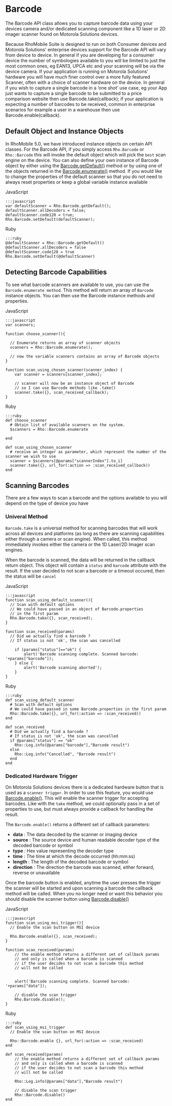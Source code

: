 # Barcode
The Barcode API class allows you to capture barcode data using your devices camera and/or dedicated scanning component like a 1D laser or 2D imager scanner found on Motorola Solutions devices.

Because RhoMobile Suite is designed to run on both Consumer devices and Motorola Solutions' enterprise devices support for the Barcode API will vary from device to device. In general if you are developing for a consumer device the number of symbologies available to you will be limited to just the most common ones, eg EAN13, UPCA etc and your scanning will be via the device camera. If your application is running on Motorola Solutions' hardware you will have much finer control over a more fully featured Scanner, often with a choice of scanner hardware on the device. In general if you wish to capture a single barcode in a ‘one shot’ use case, eg your App just wants to capture a single barcode to be submitted to a price comparison website then use Barcode.take(callback); if your application is expecting a number of barcodes to be received, common in enterprise scenarios for example a user in a warehouse then use Barcode.enable(callback).

## Default Object and Instance Objects
In RhoMobile 5.0, we have introduced instance objects on certain API classes. For the Barcode API, if you simply access `Rho.Barcode` or `Rho::Barcode` this will invoke the default object which will pick the `best` scan engine on the device. You can also define your own instance of  Barcode object by either using the [Barcode.getDefault()](../api/barcode#mgetDefaultSTATIC) method or by using one of the objects returned in the [Barcode.enumerate()](../api/barcode#menumerateSTATIC) method. If you would like to change the properties of the default scanner so that you do not need to always reset properties or keep a global variable instance available

JavaScript

	:::javascript
	var defaultScanner = Rho.Barcode.getDefault();
	defaultScanner.allDecoders = false;
	defaultScanner.code128 = true;
	Rho.Barcode.setDefault(defaultScanner);

Ruby

	:::ruby
	@defaultScanner = Rho::Barcode.getDefault()
	@defaultScanner.allDecoders = false
	@defaultScanner.code128 = true
	Rho.Barcode.setDefault(@defaultScanner)


## Detecting Barcode Capabilities
To see what barcode scanners are available to use, you can use the `Barcode.enumerate method`. This method will return an array of `Barcode` instance objects. You can then use the Barcode instance methods and properties. 

JavaScript

	:::javascript
	var scanners;

	function choose_scanner(){

	  // Enumerate returns an array of scanner objects 
	  scanners = Rho::Barcode.enumerate();

	  // now the variable scanners contains an array of Barcode objects
	}

	function scan_using_chosen_scanner(scanner_index) {
	    var scanner = scanners[scanner_index];

	    // scanner will now be an instance object of Barcode
	    // so I can use Barcode methods like .take()
	    scanner.take({}, scan_received_callback);
	}

Ruby

	:::ruby
	def choose_scanner
	  # Obtain list of available scanners on the system. 
	  $scanners = Rho::Barcode.enumerate

	end

	def scan_using_chosen_scanner
	  # receive an integer as parameter, which represent the number of the scanner we wish to use
	  scanner = $scanners[@params["scannerIndex"].to_i]
	  scanner.take({}, url_for(:action => :scan_received_callback))
	end

## Scanning Barcodes
There are a few ways to scan a barcode and the options available to you will depend on the type of device you have

### Univeral Method
`Barcode.take` is a universal method for scanning barcodes that will work across all devices and platforms (as long as there are scanning capabilities either through a camera or scan engine). When called, this method immediately invokes either the camera or the 1D Laser/2D Imager scan engines.

When the barcode is scanned, the data will be returned  in the callback return object. This object will contain a `status` and `barcode` attribute with the result. If the user decided to not scan a barcode or a timeout occured, then the status will be `cancel`

JavaScript

	:::javascript
	function scan_using_default_scanner(){
	  // Scan with default options
	  // We could have passed in an object of Barcode.properties 
	  // in the first param
	  Rho.Barcode.take({}, scan_received);
	}

	function scan_received(params)
	  // Did we actually find a barcode ?
	  // If status is not 'ok', the scan was cancelled

	    if (params["status"]=="ok") {
	        alert('Barcode scanning complete. Scanned barcode: '+params["barcode"]);
	    } else {
	        alert('Barcode scanning aborted');
	    }
	}

Ruby

	:::ruby
	def scan_using_default_scanner
	  # Scan with default options 
	  # We could have passed in some Barcode.properties in the first param
	  Rho::Barcode.take({}, url_for(:action => :scan_received))
	end

	def scan_received
	  # Did we actually find a barcode ?
	  # If status is not 'ok', the scan was cancelled
	  if @params["status"] == "ok"
	    Rho::Log.info(@params["barcode"],"Barcode result")
	  else
	    Rho::Log.info("Cancelled", "Barcode result")
	  end
	end

### Dedicated Hardware Trigger
On Motorola Solutions devices there is a dedicated hardware button that is used as a `scanner trigger`. In order to use this feature, you would use [Barcode.enable()](../api/barcode#menable). This will enable the scanner trigger for accepting barcodes. Like with the `take` method, we could optionally pass in a set of properties to use, but must always provide a callback for handling the result.

The `Barcode.enable()` returns a different set of callback parameters:

* **data** : The data decoded by the scanner or imaging device
* **source** : The source device and human readable decoder type of the decoded barcode or symbol
* **type** : Hex value representing the decoder type
* **time** : The time at which the decode occurred (hh:mm:ss)
* **length** : The length of the decoded barcode or symbol
* **direction** : The direction the barcode was scanned, either forward, reverse or unavailable

Once the barcode button is enabled, anytime the user presses the trigger the scanner will be started and upon scanning a barcode the callback method will be called. When you no longer need or want this behavior you should disable the scanner button using [Barcode.disable()](../api/barcode#mdisable)

JavaScript

	:::javascript
	function scan_using_msi_trigger(){
	  // Enable the scan button on MSI device
	  
	  Rho.Barcode.enable({}, scan_received);
	}
	  
	function scan_received(params)
	  	// the enable method returns a different set of callback params
	  	// and only is called when a barcode is scanned
	  	// if the user decides to not scan a barcode this method
	  	// will not be called

	    
	    alert('Barcode scanning complete. Scanned barcode: '+params["data"]);
	    
	    // disable the scan trigger
	    Rho.Barcode.disable();
	}

Ruby

	:::ruby
	def scan_using_msi_trigger
	  // Enable the scan button on MSI device

	  Rho::Barcode.enable {}, url_for(:action => :scan_received)
	end

	def scan_received(params)
	  	// the enable method returns a different set of callback params
	  	// and only is called when a barcode is scanned
	  	// if the user decides to not scan a barcode this method
	  	// will not be called

	    Rho::Log.info(@params["data"],"Barcode result")
	    
	    // disable the scan trigger
	    Rho::Barcode.disable()
	end